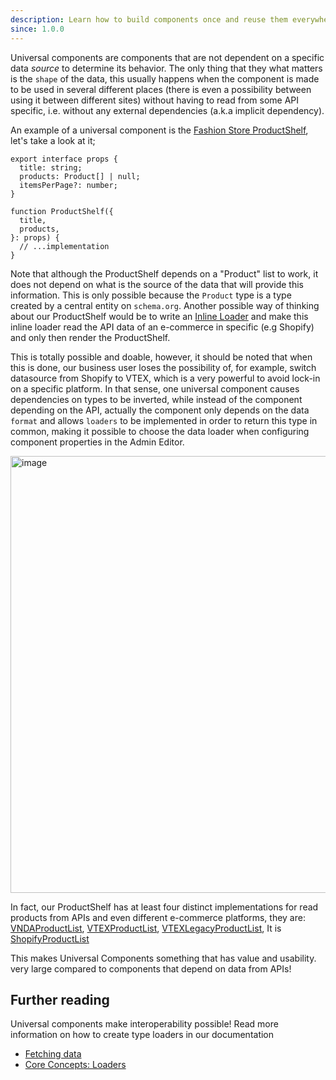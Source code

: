 ```yaml
---
description: Learn how to build components once and reuse them everywhere
since: 1.0.0
---
```


Universal components are components that are not dependent on a specific data
_source_ to determine its behavior. The only thing that they what matters is the
`shape` of the data, this usually happens when the component is made to be used
in several different places (there is even a possibility between using it
between different sites) without having to read from some API specific, i.e.
without any external dependencies (a.k.a implicit dependency).

An example of a universal component is the
[Fashion Store ProductShelf](https://github.com/deco-sites/fashion/blob/main/components/product/ProductShelf.tsx#L15),
let's take a look at it;

```tsx
export interface props {
  title: string;
  products: Product[] | null;
  itemsPerPage?: number;
}

function ProductShelf({
  title,
  products,
}: props) {
  // ...implementation
}
```

Note that although the ProductShelf depends on a "Product" list to work, it does
not depend on what is the source of the data that will provide this information.
This is only possible because the `Product` type is a type created by a central
entity on `schema.org`. Another possible way of thinking about our ProductShelf
would be to write an [Inline Loader](/docs/en/developing-guide/fetching-data) and make
this inline loader read the API data of an e-commerce in specific (e.g Shopify)
and only then render the ProductShelf.

This is totally possible and doable, however, it should be noted that when this
is done, our business user loses the possibility of, for example, switch
datasource from Shopify to VTEX, which is a very powerful to avoid lock-in on a
specific platform. In that sense, one universal component causes dependencies on
types to be inverted, while instead of the component depending on the API,
actually the component only depends on the data `format` and allows `loaders` to
be implemented in order to return this type in common, making it possible to
choose the data loader when configuring component properties in the Admin
Editor.

<img width="699" alt="image" src="https://user-images.githubusercontent.com/5839364/230793613-5671c042-99ef-469e-be5c-6503be3b6889.png">

In fact, our ProductShelf has at least four distinct implementations for read
products from APIs and even different e-commerce platforms, they are:
[VNDAProductList](https://github.com/deco-cx/apps/blob/3e337b6b2996d7ecd72db34174896638c92f8811/vnda/loaders/productList.ts#L1),
[VTEXProductList](https://github.com/deco-cx/apps/blob/3e337b6b2996d7ecd72db34174896638c92f8811/vtex/loaders/intelligentSearch/productList.ts#L1),
[VTEXLegacyProductList](https://github.com/deco-cx/apps/blob/3e337b6b2996d7ecd72db34174896638c92f8811/vtex/loaders/legacy/productList.ts#L1),
It is
[ShopifyProductList](https://github.com/deco-cx/apps/blob/3e337b6b2996d7ecd72db34174896638c92f8811/shopify/loaders/ProductList.ts#L1)

This makes Universal Components something that has value and usability. very
large compared to components that depend on data from APIs!

## Further reading

Universal components make interoperability possible! Read more information on
how to create type loaders in our documentation

- [Fetching data](/docs/en/developing-guide/fetching-data)
- [Core Concepts: Loaders](/docs/en/concepts/loader)
